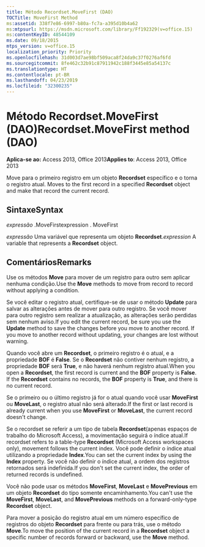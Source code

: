 ```yaml
---
title: Método Recordset.MoveFirst (DAO)
TOCTitle: MoveFirst Method
ms:assetid: 338f7e86-6997-b80a-fc7a-a395d10b4a62
ms:mtpsurl: https://msdn.microsoft.com/library/Ff192329(v=office.15)
ms:contentKeyID: 48544109
ms.date: 09/18/2015
mtps_version: v=office.15
localization_priority: Priority
ms.openlocfilehash: 31d003d7ae98bf509aca8f24da9c37f0276af6fd
ms.sourcegitcommit: 8fe462c32b91c87911942c188f3445e85a54137c
ms.translationtype: HT
ms.contentlocale: pt-BR
ms.lasthandoff: 04/23/2019
ms.locfileid: "32300235"
---
```

# <a name="recordsetmovefirst-method-dao"></a><span data-ttu-id="563cd-102">Método Recordset.MoveFirst (DAO)</span><span class="sxs-lookup"><span data-stu-id="563cd-102">Recordset.MoveFirst method (DAO)</span></span>


<span data-ttu-id="563cd-103">**Aplica-se ao:** Access 2013, Office 2013</span><span class="sxs-lookup"><span data-stu-id="563cd-103">**Applies to**: Access 2013, Office 2013</span></span>

<span data-ttu-id="563cd-104">Move para o primeiro registro em um objeto **Recordset** específico e o torna o registro atual. </span><span class="sxs-lookup"><span data-stu-id="563cd-104">Moves to the first record in a specified **Recordset** object and make that record the current record.</span></span>

## <a name="syntax"></a><span data-ttu-id="563cd-105">Sintaxe</span><span class="sxs-lookup"><span data-stu-id="563cd-105">Syntax</span></span>

<span data-ttu-id="563cd-106">*expressão* .MoveFirst</span><span class="sxs-lookup"><span data-stu-id="563cd-106">expression  . MoveFirst</span></span>

<span data-ttu-id="563cd-107">*expressão* Uma variável que representa um objeto **Recordset**.</span><span class="sxs-lookup"><span data-stu-id="563cd-107">*expression*  A variable that represents a **Recordset** object.</span></span>

## <a name="remarks"></a><span data-ttu-id="563cd-108">Comentários</span><span class="sxs-lookup"><span data-stu-id="563cd-108">Remarks</span></span>

<span data-ttu-id="563cd-109">Use os métodos **Move** para mover de um registro para outro sem aplicar nenhuma condição.</span><span class="sxs-lookup"><span data-stu-id="563cd-109">Use the **Move** methods to move from record to record without applying a condition.</span></span>

<span data-ttu-id="563cd-p101">Se você editar o registro atual, certifique-se de usar o método **Update** para salvar as alterações antes de mover para outro registro. Se você mover para outro registro sem realizar a atualização, as alterações serão perdidas sem nenhum aviso.</span><span class="sxs-lookup"><span data-stu-id="563cd-p101">If you edit the current record, be sure you use the **Update** method to save the changes before you move to another record. If you move to another record without updating, your changes are lost without warning.</span></span>

<span data-ttu-id="563cd-p102">Quando você abre um **Recordset**, o primeiro registro é o atual, e a propriedade **BOF** é **False**. Se o **Recordset** não contiver nenhum registro, a propriedade **BOF** será **True**, e não haverá nenhum registro atual.</span><span class="sxs-lookup"><span data-stu-id="563cd-p102">When you open a **Recordset**, the first record is current and the **BOF** property is **False**. If the **Recordset** contains no records, the **BOF** property is **True**, and there is no current record.</span></span>

<span data-ttu-id="563cd-114">Se o primeiro ou o último registro já for o atual quando você usar **MoveFirst** ou **MoveLast**, o registro atual não será alterado.</span><span class="sxs-lookup"><span data-stu-id="563cd-114">If the first or last record is already current when you use **MoveFirst** or **MoveLast**, the current record doesn't change.</span></span>

<span data-ttu-id="563cd-115">Se o recordset se referir a um tipo de tabela **Recordset**(apenas espaços de trabalho do Microsoft Access), a movimentação seguirá o índice atual.</span><span class="sxs-lookup"><span data-stu-id="563cd-115">If  recordset refers to a table-type **Recordset** (Microsoft Access workspaces only), movement follows the current index.</span></span> <span data-ttu-id="563cd-116">Você pode definir o índice atual utilizando a propriedade **Index**.</span><span class="sxs-lookup"><span data-stu-id="563cd-116">You can set the current index by using the **Index** property.</span></span> <span data-ttu-id="563cd-117">Se você não definir o índice atual, a ordem dos registros retornados será indefinida.</span><span class="sxs-lookup"><span data-stu-id="563cd-117">If you don't set the current index, the order of returned records is undefined.</span></span>

<span data-ttu-id="563cd-118">Você não pode usar os métodos **MoveFirst**, **MoveLast** e **MovePrevious** em um objeto **Recordset** do tipo somente encaminhamento.</span><span class="sxs-lookup"><span data-stu-id="563cd-118">You can't use the **MoveFirst**, **MoveLast**, and **MovePrevious** methods on a forward-only-type **Recordset** object.</span></span>

<span data-ttu-id="563cd-119">Para mover a posição do registro atual em um número específico de registros do objeto **Recordset** para frente ou para trás, use o método **Move**.</span><span class="sxs-lookup"><span data-stu-id="563cd-119">To move the position of the current record in a **Recordset** object a specific number of records forward or backward, use the **Move** method.</span></span>

